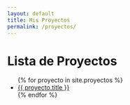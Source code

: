 ```yaml
---
layout: default
title: Mis Proyectos
permalink: /proyectos/
---
```


# Lista de Proyectos

<ul>
  {% for proyecto in site.proyectos %}
    <li><a href="{{ proyecto.url }}">{{ proyecto.title }}</a></li>
  {% endfor %}
</ul>
